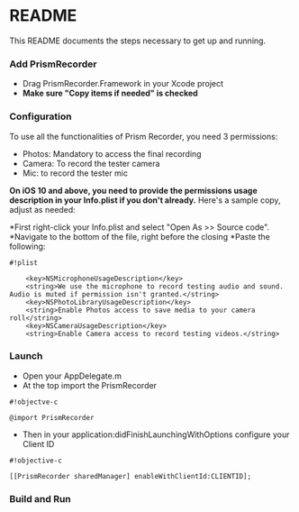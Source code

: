# README #

This README documents the steps necessary to get up and running.

### Add PrismRecorder ###

* Drag PrismRecorder.Framework in your Xcode project
* **Make sure "Copy items if needed" is checked**


### Configuration ###

To use all the functionalities of Prism Recorder, you need 3 permissions:

* Photos: Mandatory to access the final recording
* Camera: To record the tester camera
* Mic: to record the tester mic

**On iOS 10 and above, you need to provide the permissions usage description in your Info.plist if you don't already.**
Here's a sample copy, adjust as needed:

*First right-click your Info.plist and select "Open As >> Source code".
*Navigate to the bottom of the file, right before the closing </dict>
*Paste the following:

```
#!plist

    <key>NSMicrophoneUsageDescription</key>
    <string>We use the microphone to record testing audio and sound. Audio is muted if permission isn't granted.</string>
    <key>NSPhotoLibraryUsageDescription</key>
    <string>Enable Photos access to save media to your camera roll</string>
    <key>NSCameraUsageDescription</key>
    <string>Enable Camera access to record testing videos.</string>
```



### Launch ###

* Open your AppDelegate.m
* At the top import the PrismRecorder


```
#!objectve-c

@import PrismRecorder
```


* Then in your application:didFinishLaunchingWithOptions configure your Client ID 


```
#!objective-c

[[PrismRecorder sharedManager] enableWithClientId:CLIENTID];
```



### Build and Run ###